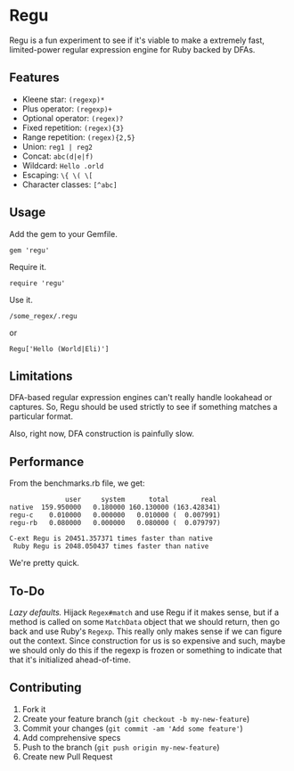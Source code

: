 # Regu

Regu is a fun experiment to see if it's viable to make a extremely fast, limited-power regular expression engine for Ruby backed by DFAs.

## Features

- Kleene star: `(regexp)*`
- Plus operator: `(regexp)+`
- Optional operator: `(regex)?`
- Fixed repetition: `(regex){3}`
- Range repetition: `(regex){2,5}`
- Union: `reg1 | reg2`
- Concat: `abc(d|e|f)`
- Wildcard: `Hello .orld`
- Escaping: `\{ \( \[`
- Character classes: `[^abc]`

## Usage

Add the gem to your Gemfile.

    gem 'regu'

Require it.

    require 'regu'
    
Use it.

    /some_regex/.regu
    
or

    Regu['Hello (World|Eli)']

## Limitations

DFA-based regular expression engines can't really handle lookahead or captures. So, Regu should be used strictly to see if something matches a particular format.

Also, right now, DFA construction is painfully slow.

## Performance

From the benchmarks.rb file, we get:

                  user     system      total        real
    native  159.950000   0.180000 160.130000 (163.428341)
    regu-c    0.010000   0.000000   0.010000 (  0.007991)
    regu-rb   0.080000   0.000000   0.080000 (  0.079797)

    C-ext Regu is 20451.357371 times faster than native
     Ruby Regu is 2048.050437 times faster than native

We're pretty quick. 

## To-Do

*Lazy defaults.* Hijack `Regex#match` and use Regu if it makes sense, but if a method is called on some `MatchData` object
that we should return, then go back and use Ruby's `Regexp`. This really only makes sense if we can figure out the context. Since
construction for us is so expensive and such, maybe we should only do this if the regexp is frozen or something to indicate that
that it's initialized ahead-of-time.

## Contributing

1. Fork it
2. Create your feature branch (`git checkout -b my-new-feature`)
3. Commit your changes (`git commit -am 'Add some feature'`)
4. Add comprehensive specs
5. Push to the branch (`git push origin my-new-feature`)
6. Create new Pull Request
